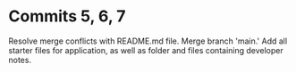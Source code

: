# Commits 5, 6, 7

Resolve merge conflicts with README.md file. Merge branch 'main.' Add all starter files for application, as well as folder and files containing developer notes.
